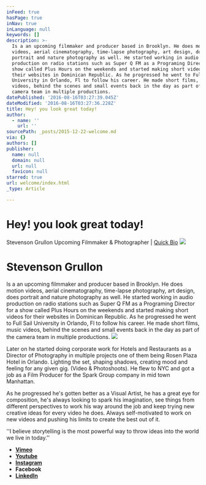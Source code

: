 ```yaml
---
inFeed: true
hasPage: true
inNav: true
inLanguage: null
keywords: []
description: >-
  Is a an upcoming filmmaker and producer based in Brooklyn. He does motion
  videos, aerial cinematography, time-lapse photography, art design, does
  portrait and nature photography as well. He started working in audio
  production on radio stations such as Super Q FM as a Programing Director for a
  show called Plus Hours on the weekends and started making short videos for
  their websites in Dominican Republic. As he progressed he went to Full Sail
  University in Orlando, Fl to follow his career. He made short films, music
  videos, behind the scenes and small events back in the day as part of the
  camera team in multiple productions. 
datePublished: '2016-08-16T03:27:39.045Z'
dateModified: '2016-08-16T03:27:36.228Z'
title: Hey! you look great today!
author:
  - name: ''
    url: ''
sourcePath: _posts/2015-12-22-welcome.md
via: {}
authors: []
publisher:
  name: null
  domain: null
  url: null
  favicon: null
starred: true
url: welcome/index.html
_type: Article

---
```

# Hey! you look great today!

Stevenson Grullon Upcoming Filmmaker & Photographer | [Quick Bio][0]
![](https://s3-us-west-2.amazonaws.com/the-grid-img/p/7fbfe335d21529987fa802fcaf1b49c08dd761b9.jpg)

# Stevenson Grullon

Is a an upcoming filmmaker and producer based in Brooklyn. He does motion videos, aerial cinematography, time-lapse photography, art design, does portrait and nature photography as well. He started working in audio production on radio stations such as Super Q FM as a Programing Director for a show called Plus Hours on the weekends and started making short videos for their websites in Dominican Republic. As he progressed he went to Full Sail University in Orlando, Fl to follow his career. He made short films, music videos, behind the scenes and small events back in the day as part of the camera team in multiple productions. ![](https://the-grid-user-content.s3-us-west-2.amazonaws.com/5cfceee4-f761-4c07-a5da-1f6145bb8903.png)

Later on he started doing corporate work for Hotels and Restaurants as a Director of Photography in multiple projects one of them being Rosen Plaza Hotel in Orlando. Lighting the set, shaping shadows, creating mood and feeling for any given gig. (Video & Photoshoots). He flew to NYC and got a job as a Film Producer for the Spark Group company in mid town Manhattan.

As he progressed he's gotten better as a Visual Artist, he has a great eye for composition, he's always looking to spark his imagination, see things from different perspectives to work his way around the job and keep trying new creative ideas for every video he does. Always self-motivated to work on new videos and pushing his limits to create the best out of it. 

''I believe storytelling is the most powerful way to throw ideas into the world we live in today.''

* **[Vimeo][1]**
* **[Youtube][2]**
* **[Instagram][3]**
* **Facebook**
* **[LinkedIn][4]**

[0]: null
[1]: https://vimeo.com/stevenoiz
[2]: https://www.youtube.com/user/Stevenoiz
[3]: instagram.com/stevenoiz/
[4]: https://www.linkedin.com/in/stevensongrullon